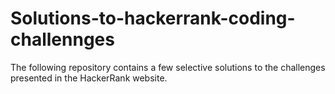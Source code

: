 # Solutions-to-hackerrank-coding-challennges

The following repository contains a few selective solutions to the challenges presented in the HackerRank website.
